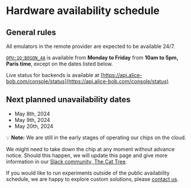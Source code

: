 # Hardware availability schedule

## General rules

All emulators in the remote provider are expected to be available 24/7.

[`QPU:1Q:BOSON_4A`](../backends/backends_list/boson_4a.md) is available from **Monday to Friday** from **10am to 5pm, Paris time**, except on the dates listed below.

Live status for backends is available at [https://api.alice-bob.com/console/status](https://api.alice-bob.com/console/status)

## Next planned unavailability dates

- May 8th, 2024
- May 9th, 2024
- May 20th, 2024

💡 **Note:** We are still in the early stages of operating our chips on the cloud.

We might need to take down the chip at any moment without advance notice. Should this happen, we will update this page and give more information in our [Slack community, The Cat Tree](https://join.slack.com/t/the-cat-tree/shared_invite/zt-2cg0a3rno-PP~AaUztS3dtiRyzsawlnQ).

If you would like to run experiments outside of the public availability schedule, we are happy to explore custom solutions, please [contact us](../contact_us.md).
